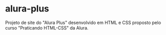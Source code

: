 # alura-plus

Projeto de site do "Alura Plus" desenvolvido em HTML e CSS proposto pelo curso "Praticando HTML-CSS" da Alura.
